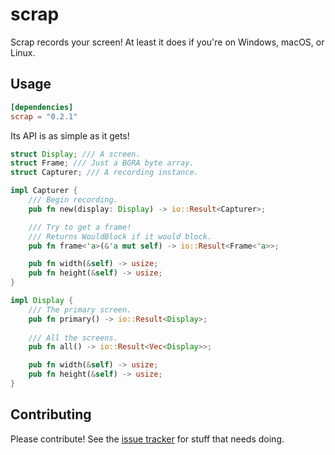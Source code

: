 # scrap

Scrap records your screen! At least it does if you're on Windows, macOS, or Linux.

## Usage

```toml
[dependencies]
scrap = "0.2.1"
```

Its API is as simple as it gets!

```rust
struct Display; /// A screen.
struct Frame; /// Just a BGRA byte array.
struct Capturer; /// A recording instance.

impl Capturer {
    /// Begin recording.
    pub fn new(display: Display) -> io::Result<Capturer>;

    /// Try to get a frame!
    /// Returns WouldBlock if it would block.
    pub fn frame<'a>(&'a mut self) -> io::Result<Frame<'a>>;

    pub fn width(&self) -> usize;
    pub fn height(&self) -> usize;
}

impl Display {
    /// The primary screen.
    pub fn primary() -> io::Result<Display>;
    
    /// All the screens.
    pub fn all() -> io::Result<Vec<Display>>;

    pub fn width(&self) -> usize;
    pub fn height(&self) -> usize;
}
```

## Contributing

Please contribute! See the [issue tracker](https://github.com/quadrupleslap/scrap/issues) for stuff that needs doing.

